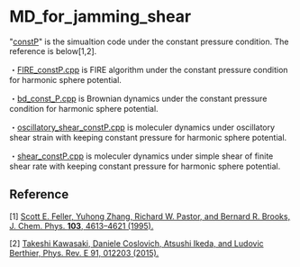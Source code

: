 # MD_for_jamming_shear

"[constP](https://github.com/HidemasaBessho/MD_for_jamming_shear/tree/main/constP)" is the simualtion code under the constant pressure condition. The reference is below[1,2].

・[FIRE_constP.cpp](https://github.com/HidemasaBessho/MD_for_jamming_shear/blob/main/constP/FIRE_constP.cpp) is FIRE algorithm under the constant pressure condition for harmonic sphere potential.

・[bd_const_P.cpp](https://github.com/HidemasaBessho/MD_for_jamming_shear/blob/main/constP/bd_const_P.cpp) is Brownian dynamics under the constant pressure condition for harmonic sphere potential.

・[oscillatory_shear_constP.cpp](https://github.com/HidemasaBessho/MD_for_jamming_shear/blob/main/constP/oscillatory_shear_constP.cpp) is moleculer dynamics under oscillatory shear strain with keeping constant pressure for harmonic sphere potential.

・[shear_constP.cpp](https://github.com/HidemasaBessho/MD_for_jamming_shear/blob/main/constP/shear_constP.cpp) is moleculer dynamics under simple shear of finite shear rate with keeping constant pressure for harmonic sphere potential.

## Reference
[1] [Scott E. Feller, Yuhong Zhang, Richard W. Pastor, and Bernard R. Brooks, J. Chem. Phys. **103**, 4613–4621 (1995).](https://pubs.aip.org/aip/jcp/article/103/11/4613/180005/Constant-pressure-molecular-dynamics-simulation)

[2] [Takeshi Kawasaki, Daniele Coslovich, Atsushi Ikeda, and Ludovic Berthier, Phys. Rev. E 91, 012203 (2015).](https://journals.aps.org/pre/abstract/10.1103/PhysRevE.91.012203)
